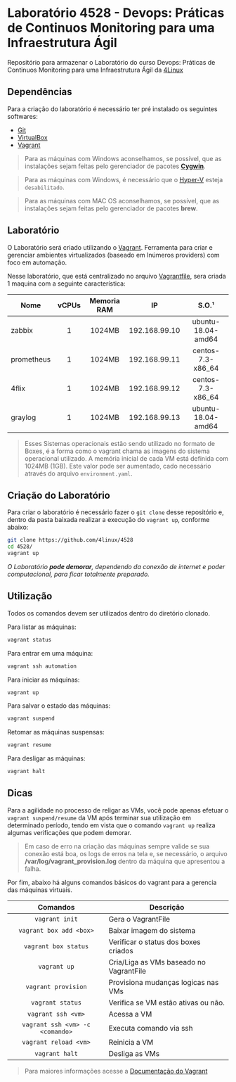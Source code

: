 Laboratório 4528 - Devops: Práticas de Continuos Monitoring para uma Infraestrutura Ágil
=============================

Repositório para armazenar o Laboratório do curso Devops: Práticas de Continuos Monitoring para uma Infraestrutura Ágil da [4Linux][1]

Dependências
------------

Para a criação do laboratório é necessário ter pré instalado os seguintes softwares:

* [Git][2]
* [VirtualBox][3]
* [Vagrant][4]

> Para as máquinas com Windows aconselhamos, se possível, que as instalações sejam feitas pelo gerenciador de pacotes **[Cygwin][5]**.

> Para as máquinas com Windows, é necessário que o [Hyper-V][9] esteja `desabilitado`.

> Para as máquinas com MAC OS aconselhamos, se possível, que as instalações sejam feitas pelo gerenciador de pacotes **brew**. 

Laboratório
-----------

O Laboratório será criado utilizando o [Vagrant][6]. Ferramenta para criar e gerenciar ambientes virtualizados (baseado em Inúmeros providers) com foco em automação.

Nesse laboratório, que está centralizado no arquivo [Vagrantfile][7], sera criada 1 maquina com a seguinte característica:

Nome       | vCPUs | Memoria RAM | IP            | S.O.¹           
---------- |:-----:|:-----------:|:-------------:|:---------------:
zabbix     | 1     | 1024MB | 192.168.99.10 | ubuntu-18.04-amd64
prometheus      | 1     | 1024MB | 192.168.99.11 | centos-7.3-x86_64
4flix      | 1     | 1024MB | 192.168.99.12 | centos-7.3-x86_64
graylog      | 1     | 1024MB | 192.168.99.13 | ubuntu-18.04-amd64 

>  Esses Sistemas operacionais estão sendo utilizado no formato de Boxes, é a forma como o vagrant chama as imagens do sistema operacional utilizado.
>  A memória inicial de cada VM está definida com 1024MB (1GB). Este valor pode ser aumentado, cado necessário através do arquivo `environment.yaml`.

Criação do Laboratório
----------------------

Para criar o laboratório é necessário fazer o `git clone` desse repositório e, dentro da pasta baixada realizar a execução do `vagrant up`, conforme abaixo:

```bash
git clone https://github.com/4linux/4528
cd 4528/
vagrant up
```

_O Laboratório **pode demorar**, dependendo da conexão de internet e poder computacional, para ficar totalmente preparado._

Utilização
----------

Todos os comandos devem ser utilizados dentro do diretório clonado.

Para listar as máquinas:

```bash
vagrant status
```

Para entrar em uma máquina:

```bash
vagrant ssh automation
```

Para iniciar as máquinas:

```bash
vagrant up
```

Para salvar o estado das máquinas:

```bash
vagrant suspend
```

Retomar as máquinas suspensas:

```bash
vagrant resume
```

Para desligar as máquinas:

```bash
vagrant halt
```

Dicas
-----

Para a agilidade no processo de religar as VMs, você pode apenas efetuar o `vagrant suspend/resume` da VM após terminar sua utilização em determinado período, tendo em vista que o comando `vagrant up` realiza algumas verificações que podem demorar.

> Em caso de erro na criação das máquinas sempre valide se sua conexão está boa, os logs de erros na tela e, se necessário, o arquivo **/var/log/vagrant_provision.log** dentro da máquina que apresentou a falha.

Por fim, abaixo há alguns comandos básicos do vagrant para a gerencia das máquinas virtuais.

Comandos                | Descrição
:----------------------:| ---------------------------------------
`vagrant init`          | Gera o VagrantFile
`vagrant box add <box>` | Baixar imagem do sistema
`vagrant box status`    | Verificar o status dos boxes criados
`vagrant up`            | Cria/Liga as VMs baseado no VagrantFile
`vagrant provision`     | Provisiona mudanças logicas nas VMs
`vagrant status`        | Verifica se VM estão ativas ou não.
`vagrant ssh <vm>`      | Acessa a VM
`vagrant ssh <vm> -c <comando>` | Executa comando via ssh
`vagrant reload <vm>`   | Reinicia a VM
`vagrant halt`          | Desliga as VMs

> Para maiores informações acesse a [Documentação do Vagrant][8]

[1]: https://4linux.com.br
[2]: https://git-scm.com/downloads
[3]: https://www.virtualbox.org/wiki/Downloads
[4]: https://www.vagrantup.com/downloads
[5]: https://cygwin.com/install.html
[6]: https://www.vagrantup.com/
[7]: ./Vagrantfile
[8]: https://www.vagrantup.com/docs
[9]: https://docs.microsoft.com/en-us/virtualization/hyper-v-on-windows/about/
